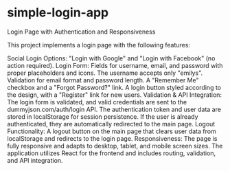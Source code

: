 # simple-login-app
Login Page with Authentication and Responsiveness

This project implements a login page with the following features:

Social Login Options: "Login with Google" and "Login with Facebook" (no action required).
Login Form: Fields for username, email, and password with proper placeholders and icons.
The username accepts only "emilys".
Validation for email format and password length.
A "Remember Me" checkbox and a "Forgot Password?" link.
A login button styled according to the design, with a "Register" link for new users.
Validation & API Integration: The login form is validated, and valid credentials are sent to the dummyjson.com/auth/login API. The authentication token and user data are stored in localStorage for session persistence. If the user is already authenticated, they are automatically redirected to the main page.
Logout Functionality: A logout button on the main page that clears user data from localStorage and redirects to the login page.
Responsiveness: The page is fully responsive and adapts to desktop, tablet, and mobile screen sizes.
The application utilizes React for the frontend and includes routing, validation, and API integration.

